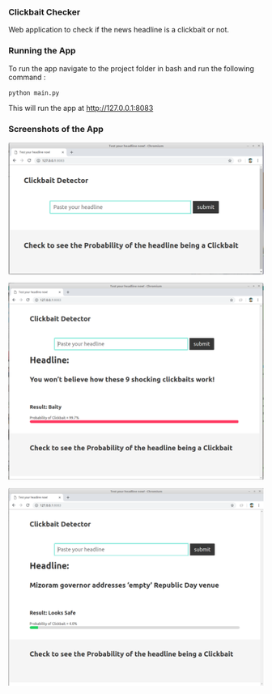 ### Clickbait Checker
Web application to check if the news headline is a clickbait or not.



### Running  the App
To run the app  navigate to the project folder in bash and run the following command :

```bash
python main.py
```
This will run the app at  http://127.0.0.1:8083

### Screenshots of the App

<p align="center"><img src="https://github.com/Eklavya42/clickbait-webapp/blob/master/screenshots/img1.png?raw=true"/></p>
<p align="center"><img src="https://github.com/Eklavya42/clickbait-webapp/blob/master/screenshots/img2.png?raw=true"/></p>
<p align="center"><img src="https://github.com/Eklavya42/clickbait-webapp/blob/master/screenshots/img3.png?raw=true"/></p>

